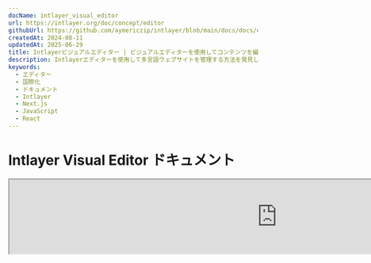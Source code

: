 ```yaml
---
docName: intlayer_visual_editor
url: https://intlayer.org/doc/concept/editor
githubUrl: https://github.com/aymericzip/intlayer/blob/main/docs/docs/en/intlayer_visual_editor.md
createdAt: 2024-08-11
updatedAt: 2025-06-29
title: Intlayerビジュアルエディター | ビジュアルエディターを使用してコンテンツを編集します
description: Intlayerエディターを使用して多言語ウェブサイトを管理する方法を発見してください。このオンラインドキュメントの手順に従って、数分でプロジェクトを設定することができます。
keywords:
  - エディター
  - 国際化
  - ドキュメント
  - Intlayer
  - Next.js
  - JavaScript
  - React
---
```


# Intlayer Visual Editor ドキュメント

<iframe title="Visual Editor + CMS for Your Web App: Intlayer Explained" class="m-auto aspect-[16/9] w-full overflow-hidden rounded-lg border-0" allow="autoplay; gyroscope;" loading="lazy" width="1080" height="auto" src="https://www.youtube.com/embed/UDDTnirwi_4?autoplay=0&amp;origin=http://intlayer.org&amp;controls=0&amp;rel=1"/>

Intlayer Visual Editor は、ビジュアルエディタを使用してコンテンツ宣言ファイルと対話するためにウェブサイトをラップするツールです。

![Intlayer Visual Editor インターフェース](https://github.com/aymericzip/intlayer/blob/main/docs/assets/visual_editor.gif)

`intlayer-editor` パッケージは Intlayer に基づいており、React (Create React App)、Vite + React、Next.js などの JavaScript アプリケーションで利用可能です。

## ビジュアルエディタ vs CMS

Intlayer Visual Editor は、ローカル辞書のビジュアルエディタでコンテンツを管理できるツールです。変更が行われると、コンテンツはコードベース内で置き換えられます。つまり、アプリケーションが再構築され、ページがリロードされて新しいコンテンツが表示されます。

対照的に、[Intlayer CMS](https://github.com/aymericzip/intlayer/blob/main/docs/docs/ja/intlayer_CMS.md) は、遠隔辞書のビジュアルエディタでコンテンツを管理できるツールです。変更が行われても、コードベースには影響を与えません。そして、ウェブサイトは自動的に変更されたコンテンツを表示します。

## アプリケーションへの Intlayer の統合

Intlayer の統合方法についての詳細は、以下の関連セクションを参照してください:

### Next.js との統合

Next.js との統合については、[セットアップガイド](https://github.com/aymericzip/intlayer/blob/main/docs/docs/ja/intlayer_with_nextjs_15.md) を参照してください。

### Create React App との統合

Create React App との統合については、[セットアップガイド](https://github.com/aymericzip/intlayer/blob/main/docs/docs/ja/intlayer_with_create_react_app.md) を参照してください。

### Vite + React との統合

Vite + React との統合については、[セットアップガイド](https://github.com/aymericzip/intlayer/blob/main/docs/docs/ja/intlayer_with_vite+react.md) を参照してください。

## Intlayer Editor の仕組み

アプリケーション内のビジュアルエディタには以下の2つの要素が含まれます:

- ウェブサイトを iframe に表示するフロントエンドアプリケーション。ウェブサイトが Intlayer を使用している場合、ビジュアルエディタは自動的にコンテンツを検出し、対話できるようにします。変更が行われると、変更をダウンロードすることができます。

- ダウンロードボタンをクリックすると、ビジュアルエディタはサーバーにリクエストを送信し、プロジェクト内で宣言されている場所に新しいコンテンツでコンテンツ宣言ファイルを置き換えます。

> 現時点では、Intlayer Editor はコンテンツ宣言ファイルを JSON ファイルとして書き込みます。

## インストール

プロジェクトで Intlayer が設定されたら、`intlayer-editor` を開発依存関係としてインストールしてください:

```bash packageManager="npm"
npm install intlayer-editor --save-dev
```

```bash packageManager="yarn"
yarn add intlayer-editor --save-dev
```

```bash packageManager="pnpm"
pnpm add intlayer-editor --save-dev
```

## 設定

Intlayer 設定ファイルで、エディタの設定をカスタマイズできます:

```typescript fileName="intlayer.config.ts" codeFormat="typescript"
import type { IntlayerConfig } from "intlayer";

const config: IntlayerConfig = {
  // ... 他の設定
  editor: {
    /**
     * 必須
     * アプリケーションの URL。
     * これはビジュアルエディタがターゲットとする URL です。
     * 例: 'http://localhost:3000'
     */
    applicationURL: process.env.INTLAYER_APPLICATION_URL,
    /**
     * 任意
     * デフォルトは `true`。`false` の場合、エディタは無効化されアクセスできません。
     * 本番環境などのセキュリティ上の理由でエディタを無効化する場合に使用します。
     */
    enabled: process.env.INTLAYER_ENABLED,
    /**
     * 任意
     * デフォルトは `8000`。
     * エディタサーバーのポート。
     */
    port: process.env.INTLAYER_PORT,
    /**
     * 任意
     * デフォルトは "http://localhost:8000"
     * エディタサーバーの URL。
     */
    editorURL: process.env.INTLAYER_EDITOR_URL,
  },
};

export default config;
```

```javascript fileName="intlayer.config.mjs" codeFormat="esm"
/** @type {import('intlayer').IntlayerConfig} */
const config = {
  // ... 他の設定
  editor: {
    /**
     * 必須
     * アプリケーションの URL。
     * これはビジュアルエディタがターゲットとする URL です。
     * 例: 'http://localhost:3000'
     */
    applicationURL: process.env.INTLAYER_APPLICATION_URL,
    /**
     * 任意
     * デフォルトは `true`。`false` の場合、エディタは無効化されアクセスできません。
     * 本番環境などのセキュリティ上の理由でエディタを無効化する場合に使用します。
     */
    enabled: process.env.INTLAYER_ENABLED,
    /**
     * 任意
     * デフォルトは `8000`。
     * ビジュアルエディタサーバーが使用するポート。
     */
    port: process.env.INTLAYER_PORT,
    /**
     * 任意
     * デフォルトは "http://localhost:8000"
     * アプリケーションから到達可能なエディタサーバーの URL。
     * セキュリティ上の理由でアプリケーションと対話できるオリジンを制限するために使用します。
     * `'*'` に設定すると、エディタはすべてのオリジンからアクセス可能です。
     * ポートが変更された場合や、エディタが異なるドメインにホストされている場合に設定する必要があります。
     */
    editorURL: process.env.INTLAYER_EDITOR_URL,
  },
};

export default config;
```

```javascript fileName="intlayer.config.cjs" codeFormat="commonjs"
/** @type {import('intlayer').IntlayerConfig} */
const config = {
  // ... 他の設定
  editor: {
    /**
     * 必須
     * アプリケーションの URL。
     * これはビジュアルエディタがターゲットとする URL です。
     */
    applicationURL: process.env.INTLAYER_APPLICATION_URL,
    /**
     * 任意
     * デフォルトは `8000`。
     * エディタサーバーのポート。
     */
    port: process.env.INTLAYER_PORT,
    /**
     * 任意
     * デフォルトは "http://localhost:8000"
     * エディタサーバーの URL。
     */
    editorURL: process.env.INTLAYER_EDITOR_URL,
    /**
     * 任意
     * デフォルトは `true`。`false` の場合、エディタは無効化されアクセスできません。
     * 本番環境などのセキュリティ上の理由でエディタを無効化する場合に使用します。
     */
    enabled: process.env.INTLAYER_ENABLED,
  },
};

module.exports = config;
```

> 利用可能なすべてのパラメータについては、[設定ドキュメント](https://github.com/aymericzip/intlayer/blob/main/docs/docs/ja/configuration.md) を参照してください。

## エディタの使用方法

1. エディタがインストールされたら、次のコマンドを使用してエディタを開始できます:

   ```bash packageManager="npm"
   npx intlayer-editor start
   ```

   ```bash packageManager="yarn"
   yarn intlayer-editor start
   ```

   ```bash packageManager="pnpm"
   pnpm intlayer-editor start
   ```

   > **アプリケーションを並行して実行する必要があります。** アプリケーション URL はエディタ設定 (`applicationURL`) に設定したものと一致する必要があります。

2. 提供された URL を開きます。デフォルトは `http://localhost:8000` です。

   Intlayer によってインデックス付けされた各フィールドを、カーソルでコンテンツ上をホバーすることで表示できます。

   ![コンテンツ上をホバー](https://github.com/aymericzip/intlayer/blob/main/docs/assets/intlayer_editor_hover_content.png)

3. コンテンツがアウトライン表示されている場合、長押しして編集ドロワーを表示できます。

## デバッグ

ビジュアルエディタに問題がある場合は、以下を確認してください:

- ビジュアルエディタとアプリケーションが実行中である。

- Intlayer 設定ファイルで [`editor`](https://intlayer.org/doc/concept/configuration#editor-configuration) 設定が正しく設定されている。

  - 必須フィールド:
    - アプリケーション URL はエディタ設定 (`applicationURL`) に設定したものと一致する必要があります。

- ビジュアルエディタは iframe を使用してウェブサイトを表示します。ウェブサイトのコンテンツセキュリティポリシー (CSP) が `frame-ancestors` として CMS URL を許可していることを確認してください (デフォルトは 'http://localhost:8000')。エディタコンソールでエラーを確認してください。
